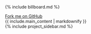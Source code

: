 {% include billboard.md %}

<div class="billboard-body--wrapper project-body--container" id="quick-start">
<div class="github-fork-ribbon--wrapper">
<div class="github-fork-ribbon">
<a href="#">
<i class="icon icon-github"></i>
Fork me on GitHub
</a>
</div>
</div>
<div class="row-fluid">
<div class="span8">
<div class="project-body--section">
{{ include.main_content | markdownify }}
</div>
</div>
<div class="span4">{% include project_sidebar.md %}</div>
</div>
</div>